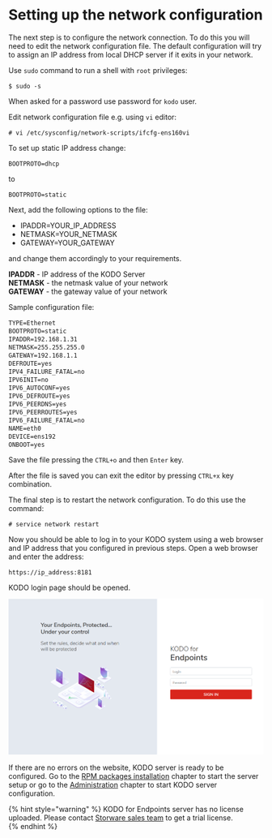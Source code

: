 # Setting up the network configuration

The next step is to configure the network connection. To do this you will need to edit the network configuration file. The default configuration will try to assign an IP address from local DHCP server if it exits in your network.

Use `sudo` command to run a shell with `root` privileges:

```text
$ sudo -s
```

When asked for a password use password for `kodo` user.

Edit network configuration file e.g. using `vi` editor:

```text
# vi /etc/sysconfig/network-scripts/ifcfg-ens160vi 
```

To set up static IP address change:

```text
BOOTPROTO=dhcp
```

to

```text
BOOTPROTO=static
```

Next, add the following options to the file:

* IPADDR=YOUR\_IP\_ADDRESS
* NETMASK=YOUR\_NETMASK
* GATEWAY=YOUR\_GATEWAY

and change them accordingly to your requirements.

**IPADDR** - IP address of the KODO Server  
**NETMASK** - the netmask value of your network  
**GATEWAY** - the gateway value of your network

Sample configuration file:

```text
TYPE=Ethernet
BOOTPROTO=static
IPADDR=192.168.1.31
NETMASK=255.255.255.0
GATEWAY=192.168.1.1
DEFROUTE=yes
IPV4_FAILURE_FATAL=no
IPV6INIT=no
IPV6_AUTOCONF=yes
IPV6_DEFROUTE=yes
IPV6_PEERDNS=yes
IPV6_PEERROUTES=yes
IPV6_FAILURE_FATAL=no
NAME=eth0
DEVICE=ens192
ONBOOT=yes
```

Save the file pressing the `CTRL+o` and then `Enter` key.

After the file is saved you can exit the editor by pressing `CTRL+x` key combination.

The final step is to restart the network configuration. To do this use the command:

```text
# service network restart
```

Now you should be able to log in to your KODO system using a web browser and IP address that you configured in previous steps. Open a  web browser and enter the address:

```text
https://ip_address:8181
```

KODO login page should be opened.

![](../../.gitbook/assets/image%20%286%29.png)

If there are no errors on the website, KODO server is ready to be configured. Go to the [RPM packages installation](../installation-with-rpm-packages/) chapter to start the server setup or go to the [Administration](../../configuration/) chapter to start KODO server configuration. 

{% hint style="warning" %}
KODO for Endpoints server has no license uploaded. Please contact [Storware sales team](mailto:sales@storware.eu) to get a trial license.  
{% endhint %}

